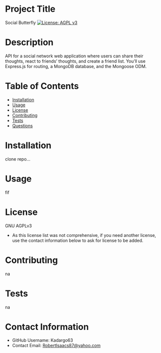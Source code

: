 
  # Project Title
  Social Butterfly
  [![License: AGPL v3](https://img.shields.io/badge/License-AGPL%20v3-blue.svg)](https://www.gnu.org/licenses/agpl-3.0)

  # Description
  API for a social network web application where users can share their thoughts, react to friends’ thoughts, and create a friend list. You’ll use Express.js for routing, a MongoDB database, and the Mongoose ODM.

  # Table of Contents 
  * [Installation](#-Installation)
  * [Usage](#-Usage)
  * [License](#-Installation)
  * [Contributing](#-Contributing)
  * [Tests](#-Tests)
  * [Questions](#-Contact-Information)
      
  # Installation
  clone repo...
  
  # Usage
  fif
  
  # License 
  GNU AGPLv3
  * As this license list was not comprehensive, if you need another license, use the contact  information below to ask for license to be added. 
  
  # Contributing 
  na
  
  # Tests
  na
  
  # Contact Information 
  * GitHub Username: Kadargo63
  * Contact Email: RobertIsaacs87@yahoo.com
  
  